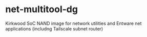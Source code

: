 # net-multitool-dg
Kirkwood SoC NAND image for network utilities and Entware net applications (includng Tailscale subnet router)
